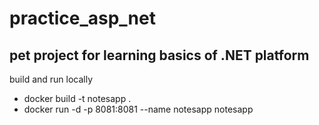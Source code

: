 # practice_asp_net
pet project for learning basics of .NET platform
-
build and run locally
- docker build -t notesapp .
- docker run -d -p 8081:8081 --name notesapp notesapp
